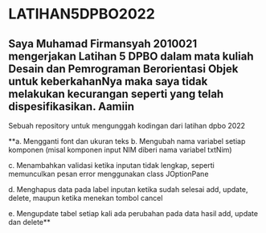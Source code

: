 # LATIHAN5DPBO2022

## Saya Muhamad Firmansyah 2010021 mengerjakan Latihan 5 DPBO dalam mata kuliah Desain dan Pemrograman Berorientasi Objek untuk keberkahanNya maka saya tidak melakukan kecurangan seperti yang telah dispesifikasikan. Aamiin

Sebuah repository untuk mengunggah kodingan dari latihan dpbo 2022

**a. Mengganti font dan ukuran teks
b. Mengubah nama variabel setiap komponen (misal komponen input
NIM diberi nama variabel txtNim)

c. Menambahkan validasi ketika inputan tidak lengkap, seperti
memunculkan pesan error menggunakan class JOptionPane

d. Menghapus data pada label inputan ketika sudah selesai add,
update, delete, maupun ketika menekan tombol cancel

e. Mengupdate tabel setiap kali ada perubahan pada data hasil add,
update dan delete**


